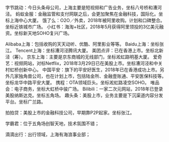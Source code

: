 字节跳动：今日头条母公司，上海主要是短视频和广告业务，坐标八号桥和漕河泾。
蚂蚁金服：金融监管和支付网联之后，会更加聚焦在金融科技，国际化。坐标上海中心大厦。
饿了么：O2O／外卖，2018年被阿里收购。计划和口碑整合。坐标近铁城市广场。
小红书：海淘+社区，2018年5月获得阿里领投的3亿美元融资。坐标新天地SOHO复兴广场。

Alibaba上海：包括收购的天天动听、优酷、阿里影业等等。
Baidu上海：坐标张江。
Tencent上海：坐标漕河泾腾讯大厦。
美团点评：已在香港上市。坐标北新泾（筹）。
京东上海：主要是京东商城的无线部门，坐标淞虹路明基大厦。
爱奇艺：视频网站，对标Netflix，2018年3月29日已在美股上市。坐标漕河泾和中关村虹桥创新中心。
中国平安：旗下的平安好医生，2018年已在香港成功上市。另外几家独角兽公司，也在计划上市，包括陆金所、金融壹账通、平安医保科技等。坐标龙华中路平安大厦。
携程：OTA领域巨头。坐标淞虹路凌空SOHO。
唯品会：电子商务，坐标大虹桥中骏广场。
Bilibili：一家二次元网站，2018年已登录美股纳斯达克。坐标五角场。
趣头条：美股上市，业务主要是下沉渠道内容分发平台。坐标广兰路。

拍拍贷：美股上市的金融科技公司，早期靠P2P起家。坐标张江。

学霸君：位于五角场创智天地，技术氛围不错；

滴滴出行：出行领域，上海有海浪事业部；
